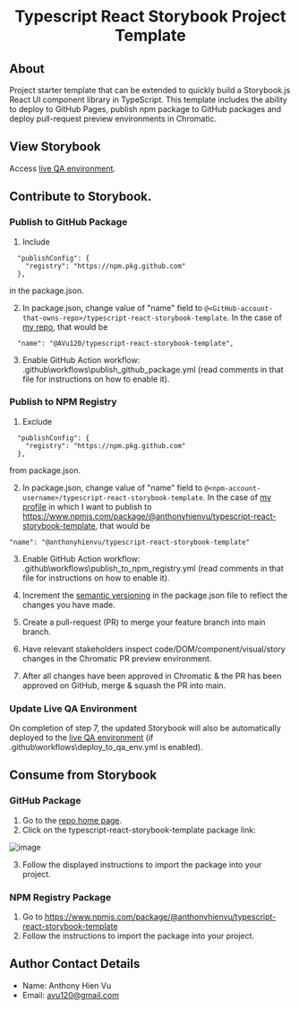 <h1 align="center">
  Typescript React Storybook Project Template
</h1>

## About

Project starter template that can be extended to quickly build a Storybook.js React UI component library in TypeScript. This template includes the ability to deploy to GitHub Pages, publish npm package to GitHub packages and deploy pull-request preview environments in Chromatic.

## View Storybook

Access [live QA environment](https://avu120.github.io/typescript-react-storybook-template/?path=/story/example-introduction--page).

## Contribute to Storybook.

### Publish to GitHub Package

1. Include

```
  "publishConfig": {
    "registry": "https://npm.pkg.github.com"
  },
```

in the package.json.

2. In package.json, change value of "name" field to `@<GitHub-account-that-owns-repo>/typescript-react-storybook-template`. In the case of [my repo](https://github.com/AVu120/typescript-react-storybook-template), that would be

```
  "name": "@AVu120/typescript-react-storybook-template",
```

3. Enable GitHub Action workflow: .github\workflows\publish_github_package.yml (read comments in that file for instructions on how to enable it).

### Publish to NPM Registry

1. Exclude

```
  "publishConfig": {
    "registry": "https://npm.pkg.github.com"
  },
```

from package.json.

2. In package.json, change value of "name" field to `@<npm-account-username>/typescript-react-storybook-template`. In the case of [my profile](https://www.npmjs.com/~anthonyhienvu) in which I want to publish to https://www.npmjs.com/package/@anthonyhienvu/typescript-react-storybook-template, that would be

```
"name": "@anthonyhienvu/typescript-react-storybook-template"
```

3. Enable GitHub Action workflow: .github\workflows\publish_to_npm_registry.yml (read comments in that file for instructions on how to enable it).

4. Increment the [semantic versioning](https://semver.org/) in the package.json file to reflect the changes you have made.
5. Create a pull-request (PR) to merge your feature branch into main branch.
6. Have relevant stakeholders inspect code/DOM/component/visual/story changes in the Chromatic PR preview environment.
7. After all changes have been approved in Chromatic & the PR has been approved on GitHub, merge & squash the PR into main.

### Update Live QA Environment

On completion of step 7, the updated Storybook will also be automatically deployed to the [live QA environment](https://avu120.github.io/typescript-react-storybook-template/?path=/story/example-introduction--page) (if .github\workflows\deploy_to_qa_env.yml is enabled).

## Consume from Storybook

### GitHub Package

1. Go to the [repo home page](https://github.com/AVu120/typescript-react-storybook-template).
2. Click on the typescript-react-storybook-template package link:

![image](https://user-images.githubusercontent.com/38395166/129418210-ad02b739-6570-4351-81f9-223795442bf8.png)

3. Follow the displayed instructions to import the package into your project.

### NPM Registry Package

1. Go to https://www.npmjs.com/package/@anthonyhienvu/typescript-react-storybook-template
2. Follow the instructions to import the package into your project.

## Author Contact Details

- Name: Anthony Hien Vu
- Email: avu120@gmail.com
